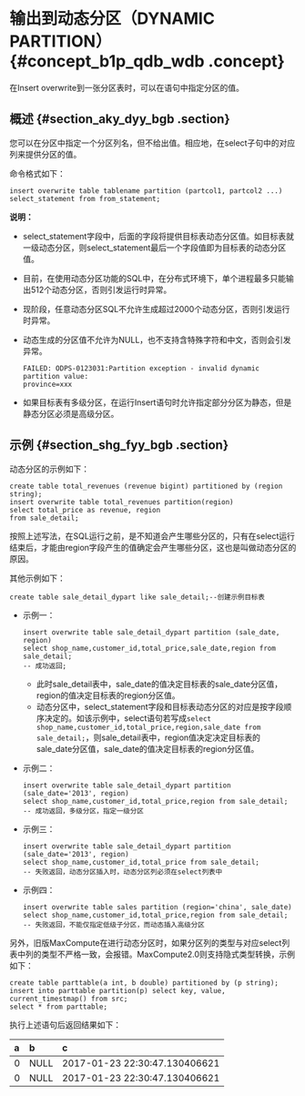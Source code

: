 # 输出到动态分区（DYNAMIC PARTITION） {#concept_b1p_qdb_wdb .concept}

在Insert overwrite到一张分区表时，可以在语句中指定分区的值。

## 概述 {#section_aky_dyy_bgb .section}

您可以在分区中指定一个分区列名，但不给出值。相应地，在select子句中的对应列来提供分区的值。

命令格式如下：

```
insert overwrite table tablename partition (partcol1, partcol2 ...) select_statement from from_statement;
```

**说明：** 

-   select\_statement字段中，后面的字段将提供目标表动态分区值。如目标表就一级动态分区，则select\_statement最后一个字段值即为目标表的动态分区值。
-   目前，在使用动态分区功能的SQL中，在分布式环境下，单个进程最多只能输出512个动态分区，否则引发运行时异常。
-   现阶段，任意动态分区SQL不允许生成超过2000个动态分区，否则引发运行时异常。
-   动态生成的分区值不允许为NULL，也不支持含特殊字符和中文，否则会引发异常。

    ```
    FAILED: ODPS-0123031:Partition exception - invalid dynamic partition value:
    province=xxx
    ```

-   如果目标表有多级分区，在运行Insert语句时允许指定部分分区为静态，但是静态分区必须是高级分区。

## 示例 {#section_shg_fyy_bgb .section}

动态分区的示例如下：

```
create table total_revenues (revenue bigint) partitioned by (region string);
insert overwrite table total_revenues partition(region)
select total_price as revenue, region
from sale_detail;
```

按照上述写法，在SQL运行之前，是不知道会产生哪些分区的，只有在select运行结束后，才能由region字段产生的值确定会产生哪些分区，这也是叫做动态分区的原因。

其他示例如下：

```
create table sale_detail_dypart like sale_detail;--创建示例目标表
```

-   示例一：

    ```
    insert overwrite table sale_detail_dypart partition (sale_date, region)
    select shop_name,customer_id,total_price,sale_date,region from sale_detail;
    -- 成功返回;
    ```

    -   此时sale\_detail表中，sale\_date的值决定目标表的sale\_date分区值，region的值决定目标表的region分区值。
    -   动态分区中，select\_statement字段和目标表动态分区的对应是按字段顺序决定的。如该示例中，select语句若写成`select shop_name,customer_id,total_price,region,sale_date from sale_detail;`，则sale\_detail表中，region值决定决定目标表的 sale\_date分区值，sale\_date的值决定目标表的region分区值。
-   示例二：

    ```
    insert overwrite table sale_detail_dypart partition (sale_date='2013', region)
    select shop_name,customer_id,total_price,region from sale_detail;
    -- 成功返回，多级分区，指定一级分区
    ```

-   示例三：

    ```
    insert overwrite table sale_detail_dypart partition (sale_date='2013', region)
    select shop_name,customer_id,total_price from sale_detail;
    -- 失败返回，动态分区插入时，动态分区列必须在select列表中
    ```

-   示例四：

    ```
    insert overwrite table sales partition (region='china', sale_date)
    select shop_name,customer_id,total_price,region from sale_detail;
    -- 失败返回，不能仅指定低级子分区，而动态插入高级分区
    ```


另外，旧版MaxCompute在进行动态分区时，如果分区列的类型与对应select列表中列的类型不严格一致，会报错。MaxCompute2.0则支持隐式类型转换，示例如下：

```
create table parttable(a int, b double) partitioned by (p string);
insert into parttable partition(p) select key, value, current_timestmap() from src;
select * from parttable;
```

执行上述语句后返回结果如下：

|a|b|c|
|:-|:-|:-|
|0|NULL|2017-01-23 22:30:47.130406621|
|0|NULL|2017-01-23 22:30:47.130406621|

